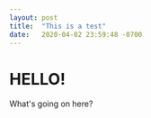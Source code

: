 ```yaml
---
layout: post
title:  "This is a test"
date:   2020-04-02 23:59:48 -0700
---
```


# HELLO!

What's going on here?

